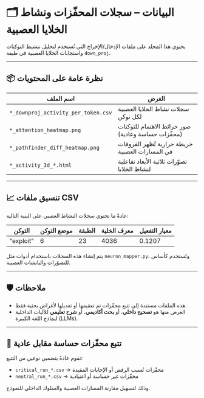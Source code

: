 # 🗂️ البيانات – سجلات المحفّزات ونشاط الخلايا العصبية

يحتوي هذا المجلد على ملفات الإدخال/الإخراج التي تُستخدم لتحليل تنشيط التوكنات واستجابات الخلايا العصبية في طبقة `down_proj`.

---

## 📦 نظرة عامة على المحتويات

| اسم الملف                                    | الغرض                                              |
|---------------------------------------------|----------------------------------------------------|
| `*_downproj_activity_per_token.csv`         | سجلات نشاط الخلايا العصبية لكل توكن               |
| `*_attention_heatmap.png`                   | صور خرائط الاهتمام للتوكنات (محفّزات حساسة وعادية) |
| `*_pathfinder_diff_heatmap.png`             | خريطة حرارية تُظهر الفروقات في المسارات العصبية   |
| `*_activity_3d_*.html`                      | تصوّرات ثلاثية الأبعاد تفاعلية لنشاط الخلايا      |

---

## 📈 تنسيق ملفات CSV

عادةً ما تحتوي سجلات النشاط العصبي على البنية التالية:

| التوكن | موضع التوكن | الطبقة | معرف الخلية | معيار التفعيل |
|--------|--------------|--------|--------------|----------------|
| "exploit" | 6 | 23 | 4036 | 0.1207 |

يتم إنشاء هذه السجلات باستخدام أدوات مثل `neuron_mapper.py`، وتُستخدم كأساس للتصوّرات والباتشات العصبية.

---

## 🛡️ ملاحظات

- هذه الملفات مستندة إلى تتبع محفّزات تم تعقيمها أو تعديلها لأغراض بحثية فقط.
- الغرض منها هو **تصحيح داخلي**، أو **بحث أكاديمي**، أو **شرح تعليمي** للآليات الداخلية لنماذج اللغة الكبيرة (LLMs).

---

## 🔁 تتبع محفّزات حساسة مقابل عادية

نقوم عادةً بتضمين نوعين من التتبع:

- `critical_run_*.csv` → محفّزات تُسبب الرفض أو الإجابات المقيدة
- `neutral_run_*.csv` → محفّزات غير حساسة أو اعتيادية

وذلك لتسهيل مقارنة المسارات العصبية والسلوك الداخلي للنموذج.
